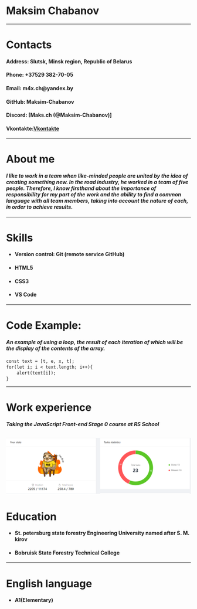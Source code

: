 # __Maksim Chabanov__
---
# __Contacts__
#### __Address: Slutsk, Minsk region, Republic of Belarus__
#### __Phone: +37529 382-70-05__  
#### __Email: m4x.ch@yandex.by__ 
#### __GitHub: Maksim-Chabanov__ 
#### __Discord: [Maks.ch (@Maksim-Chabanov)]__
#### __Vkontakte:[Vkontakte](https://maksim-chabanov.github.io/rsschool-cv/cv)__

---

# __About me__
#### _I like to work in a team when like-minded people are united by the idea of creating something new. In the road industry, he worked in a team of five people. Therefore, I know firsthand about the importance of responsibility for my part of the work and the ability to find a common language with all team members, taking into account the nature of each, in order to achieve results._
---

# __Skills__
* #### __Version control: Git (remote service GitHub)__
* #### __HTML5__
* #### __CSS3__
* #### __VS Code__

---

# __Code Example:__
#### _An example of using a loop, the result of each iteration of which will be the display of the contents of the array._
```
const text = [t, e, x, t];  
for(let i; i < text.length; i++){  
    alert(text[i]);
}
```

---

# __Work experience__
#### _Taking the JavaScript Front-end Stage 0 course at RS School_
![result](Screenshot_1.png) 
---

# __Education__ 
* #### St. petersburg state forestry Engineering University named after S. M. kirov
* #### Bobruisk State Forestry Technical College

---
# __English language__
* #### __A1(Elementary)__ 

